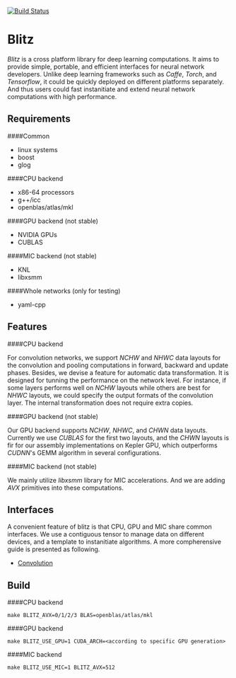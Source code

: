 [![Build Status](https://travis-ci.org/PAA-NCIC/blitz.svg?branch=master)](https://travis-ci.org/PAA-NCIC/blitz)

# Blitz

*Blitz* is a cross platform library for deep learning computations. It aims to provide simple, portable, and efficient interfaces for neural network developers. Unlike deep learning frameworks such as *Caffe*, *Torch*, and *Tensorflow*, it could be quickly deployed on different platforms separately. And thus users could fast instanitiate and extend neural network computations with high performance.

## Requirements

####Common

- linux systems
- boost
- glog

####CPU backend

- x86-64 processors
- g++/icc
- openblas/atlas/mkl

####GPU backend (not stable)

- NVIDIA GPUs
- CUBLAS

####MIC backend (not stable)

- KNL
- libxsmm

####Whole networks (only for testing)

- yaml-cpp

## Features

####CPU backend

For convolution networks, we support *NCHW* and *NHWC* data layouts for the convolution and pooling computations in forward, backward and update phases. Besides, we devise a feature for automatic data transformation. It is designed for tunning the performance on the network level. For instance, if some layers performs well on *NCHW* layouts while others are best for *NHWC* layouts, we could specify the output formats of the convolution layer. The internal transformation does not require extra copies. 

####GPU backend (not stable)

Our GPU backend supports *NCHW*, *NHWC*, and *CHWN* data layouts. Currently we use *CUBLAS* for the first two layouts, and the *CHWN* layouts is fir for our assembly implementations on Kepler GPU, which outperforms *CUDNN*'s GEMM algorithm in several configurations.

####MIC backend (not stable)

We mainly utilize *libxsmm* library for MIC accelerations. And we are adding *AVX* primitives into these computations.

## Interfaces

A convenient feature of blitz is that CPU, GPU and MIC share common interfaces. We use a contiguous tensor to manage data on different devices, and a template to instanitiate algorithms. A more compherensive guide is presented as following.

- [Convolution](https://github.com/PAA-NCIC/blitz/blob/master/doc/convolution.md)

## Build

####CPU backend


    make BLITZ_AVX=0/1/2/3 BLAS=openblas/atlas/mkl


####GPU backend

    make BLITZ_USE_GPU=1 CUDA_ARCH=<according to specific GPU generation>


####MIC backend

    make BLITZ_USE_MIC=1 BLITZ_AVX=512

